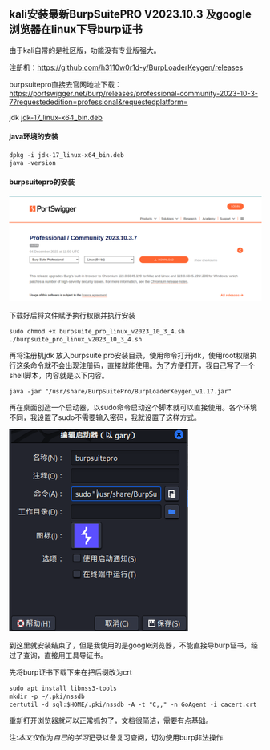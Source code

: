 ## kali安装最新BurpSuitePRO V2023.10.3 及google浏览器在linux下导burp证书

由于kali自带的是社区版，功能没有专业版强大。

注册机：https://github.com/h3110w0r1d-y/BurpLoaderKeygen/releases

burpsuitepro直接去官网地址下载：https://portswigger.net/burp/releases/professional-community-2023-10-3-7?requestededition=professional&requestedplatform=

jdk [jdk-17_linux-x64_bin.deb](https://download.oracle.com/java/17/latest/jdk-17_linux-x64_bin.deb)

#### java环境的安装

```
dpkg -i jdk-17_linux-x64_bin.deb
java -version
```

#### burpsuitepro的安装

![image-20231211223809741](../../图片/image-20231211223809741.png)

下载好后将文件赋予执行权限并执行安装

```
sudo chmod +x burpsuite_pro_linux_v2023_10_3_4.sh
./burpsuite_pro_linux_v2023_10_3_4.sh
```

再将注册机jdk 放入burpsuite pro安装目录，使用命令打开jdk，使用root权限执行这条命令就不会出现注册码，直接就能使用。为了方便打开，我自己写了一个shell脚本，内容就是以下内容。

```
java -jar "/usr/share/BurpSuitePro/BurpLoaderKeygen_v1.17.jar"
```

再在桌面创造一个启动器，以sudo命令启动这个脚本就可以直接使用。各个环境不同，我设置了sudo不需要输入密码，我就设置了这样方式。

![image-20231211225135694](../../图片/image-20231211225135694.png)

到这里就安装结束了，但是我使用的是google浏览器，不能直接导burp证书，经过了查询，直接用工具导证书。

先将burp证书下载下来在把后缀改为crt

```
sudo apt install libnss3-tools
mkdir -p ~/.pki/nssdb
certutil -d sql:$HOME/.pki/nssdb -A -t "C,," -n GoAgent -i cacert.crt
```

重新打开浏览器就可以正常抓包了，文档很简洁，需要有点基础。

注:*本文仅*作为*自己*的*学习*记录以备复习查阅，切勿使用burp非法操作
